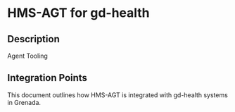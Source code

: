 # HMS-AGT for gd-health

## Description

Agent Tooling

## Integration Points

This document outlines how HMS-AGT is integrated with gd-health systems in Grenada.
